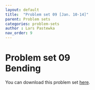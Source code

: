 ```yaml
---
layout: default
title:  "Problem set 09 [Jan. 10-14]"
parent: Problem sets
categories: problem-sets
author : Lars Pastewka
nav_order: 9
---
```


# Problem set 09 <br/> Bending

You can download this problem set [here](exercise_09_students.pdf).
